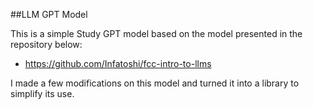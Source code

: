 ##LLM GPT Model

This is a simple Study GPT model based on the model presented in the repository below:
- https://github.com/Infatoshi/fcc-intro-to-llms

I made a few modifications on this model and turned it into a library to simplify its use.

